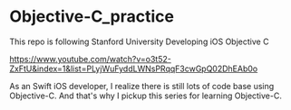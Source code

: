 # Objective-C_practice

This repo is following Stanford University Developing iOS Objective C

https://www.youtube.com/watch?v=o3t52-ZxFtU&index=1&list=PLyjWuFyddLWNsPRqqF3cwGpQ02DhEAb0o

As an Swift iOS developer, I realize there is still lots of code base using Objective-C. And that's why I pickup this series for learning Objective-C.
